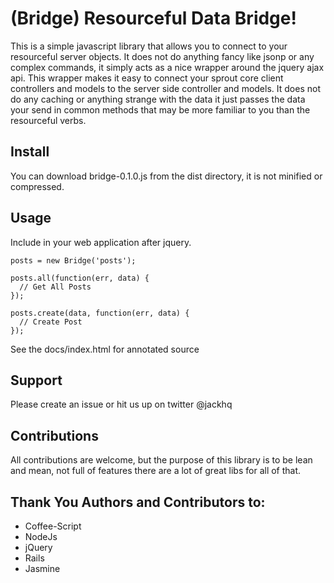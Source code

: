 # (Bridge) Resourceful Data Bridge!

This is a simple javascript library that allows you to connect to
your resourceful server objects.  It does not do anything fancy like
jsonp or any complex commands, it simply acts as a nice wrapper around the jquery ajax api.  This wrapper makes it easy to connect your sprout core client controllers and models to the server side controller and models.  It does not do any caching or anything strange with the data it just passes the data your send in common methods that may be more familiar to you than the resourceful verbs.

## Install

You can download bridge-0.1.0.js from the dist directory, it is not minified or compressed.

## Usage

Include in your web application after jquery.

    posts = new Bridge('posts');
    
    posts.all(function(err, data) {
      // Get All Posts
    });

    posts.create(data, function(err, data) {
      // Create Post
    });
    
    
See the docs/index.html for annotated source

## Support

Please create an issue or hit us up on twitter @jackhq

## Contributions

All contributions are welcome, but the purpose of this library is to be
lean and mean, not full of features there are a lot of great libs for all of that.

## Thank You Authors and Contributors to:

* Coffee-Script
* NodeJs
* jQuery
* Rails
* Jasmine
